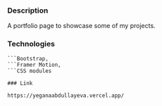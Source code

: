 ### Description

A portfolio page to showcase some of my projects.

### Technologies

````NextJs,
```Bootstrap,
```Framer Motion,
```CSS modules

### Link

https://yeganaabdullayeva.vercel.app/

````
